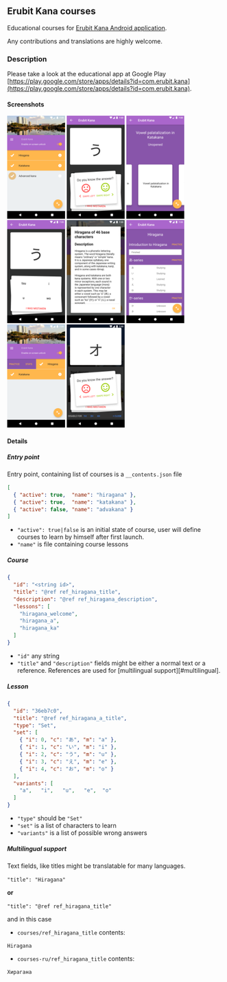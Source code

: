 ## Erubit Kana courses
Educational courses for
[Erubit Kana Android application](https://play.google.com/store/apps/details?id=com.erubit.kana).

Any contributions and translations are highly welcome.

### Description
Please take a look at the educational app at Google Play
[https://play.google.com/store/apps/details?id=com.erubit.kana](https://play.google.com/store/apps/details?id=com.erubit.kana).

#### Screenshots
<img src="screenshots/ss1.png" height="240">
<img src="screenshots/ss2.png" height="240">
<img src="screenshots/ss3.png" height="240">
<img src="screenshots/ss4.png" height="240">
<img src="screenshots/ss5.png" height="240">
<img src="screenshots/ss6.png" height="240">
<img src="screenshots/ss7.png" height="240">
<img src="screenshots/ss8.png" height="240">

#### Details
##### Entry point
Entry point, containing list of courses is a `__contents.json` file
```json
[
  { "active": true,  "name": "hiragana" },
  { "active": true,  "name": "katakana" },
  { "active": false, "name": "advakana" }
]
```
* `"active": true|false` is an initial state of course, user will define courses to learn by himself
after first launch.
* `"name"` is file containing course lessons

##### Course
```json
{
  "id": "<string id>",
  "title": "@ref ref_hiragana_title",
  "description": "@ref ref_hiragana_description",
  "lessons": [
    "hiragana_welcome",
    "hiragana_a",
    "hiragana_ka"
  ]
}
```
* `"id"` any string
* `"title"` and `"description"` fields might be either a normal text or a reference.
References are used for [multilingual support][#multilingual].

##### Lesson
```json
{
  "id": "36eb7c0",
  "title": "@ref ref_hiragana_a_title",
  "type": "Set",
  "set": [
    { "i": 0, "c": "あ", "m": "a" },
    { "i": 1, "c": "い", "m": "i" },
    { "i": 2, "c": "う", "m": "u" },
    { "i": 3, "c": "え", "m": "e" },
    { "i": 4, "c": "お", "m": "o" }
  ],
  "variants": [
    "a",   "i",   "u",   "e",  "o"
  ]
}
```
* `"type"` should be `"Set"`
* `"set"` is a list of characters to learn
* `"variants"` is a list of possible wrong answers

##### <a name="multilingual"></a>Multilingual support
Text fields, like titles might be translatable for many languages.

`"title": "Hiragana"`

**or**

`"title": "@ref ref_hiragana_title"`

and in this case

* `courses/ref_hiragana_title` contents:
```
Hiragana
```
* `courses-ru/ref_hiragana_title` contents:
```
Хирагана
```
